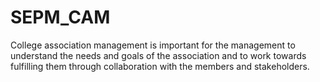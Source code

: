 # SEPM_CAM
College association management is important for the management to understand the needs and goals of the association and to work towards fulfilling them through collaboration with the members and stakeholders. 

